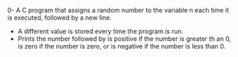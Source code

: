 0- A C program that assigns a random number to the variable n each time it is executed, followed by a new line.
   - A different value is stored every time the program is run.
   - Prints the number followed by is positive if the number is greater th     an 0, is zero if the number is zero, or is negative if the number is      less than 0.
